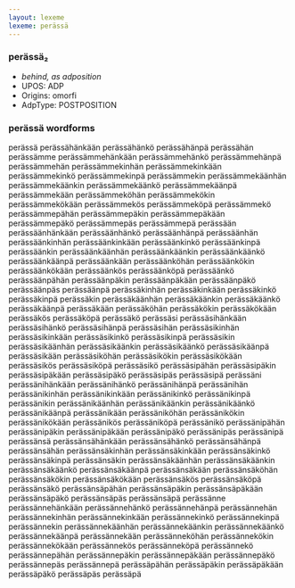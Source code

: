 ```yaml
---
layout: lexeme
lexeme: perässä
---
```


###  perässä₂

* _behind, as adposition_
* UPOS:  ADP
* Origins: omorfi 
* AdpType:  POSTPOSITION


### perässä wordforms

perässä
perässähänkään
perässähänkö
perässähänpä
perässähän
perässämme
perässämmehänkään
perässämmehänkö
perässämmehänpä
perässämmehän
perässämmekinhän
perässämmekinkään
perässämmekinkö
perässämmekinpä
perässämmekin
perässämmekäänhän
perässämmekäänkin
perässämmekäänkö
perässämmekäänpä
perässämmekään
perässämmeköhän
perässämmekökin
perässämmekökään
perässämmekös
perässämmeköpä
perässämmekö
perässämmepähän
perässämmepäkin
perässämmepäkään
perässämmepäkö
perässämmepäs
perässämmepä
perässään
perässäänhänkään
perässäänhänkö
perässäänhänpä
perässäänhän
perässäänkinhän
perässäänkinkään
perässäänkinkö
perässäänkinpä
perässäänkin
perässäänkäänhän
perässäänkäänkin
perässäänkäänkö
perässäänkäänpä
perässäänkään
perässäänköhän
perässäänkökin
perässäänkökään
perässäänkös
perässäänköpä
perässäänkö
perässäänpähän
perässäänpäkin
perässäänpäkään
perässäänpäkö
perässäänpäs
perässäänpä
perässäkinhän
perässäkinkään
perässäkinkö
perässäkinpä
perässäkin
perässäkäänhän
perässäkäänkin
perässäkäänkö
perässäkäänpä
perässäkään
perässäköhän
perässäkökin
perässäkökään
perässäkös
perässäköpä
perässäkö
perässäsi
perässäsihänkään
perässäsihänkö
perässäsihänpä
perässäsihän
perässäsikinhän
perässäsikinkään
perässäsikinkö
perässäsikinpä
perässäsikin
perässäsikäänhän
perässäsikäänkin
perässäsikäänkö
perässäsikäänpä
perässäsikään
perässäsiköhän
perässäsikökin
perässäsikökään
perässäsikös
perässäsiköpä
perässäsikö
perässäsipähän
perässäsipäkin
perässäsipäkään
perässäsipäkö
perässäsipäs
perässäsipä
perässäni
perässänihänkään
perässänihänkö
perässänihänpä
perässänihän
perässänikinhän
perässänikinkään
perässänikinkö
perässänikinpä
perässänikin
perässänikäänhän
perässänikäänkin
perässänikäänkö
perässänikäänpä
perässänikään
perässäniköhän
perässänikökin
perässänikökään
perässänikös
perässäniköpä
perässänikö
perässänipähän
perässänipäkin
perässänipäkään
perässänipäkö
perässänipäs
perässänipä
perässänsä
perässänsähänkään
perässänsähänkö
perässänsähänpä
perässänsähän
perässänsäkinhän
perässänsäkinkään
perässänsäkinkö
perässänsäkinpä
perässänsäkin
perässänsäkäänhän
perässänsäkäänkin
perässänsäkäänkö
perässänsäkäänpä
perässänsäkään
perässänsäköhän
perässänsäkökin
perässänsäkökään
perässänsäkös
perässänsäköpä
perässänsäkö
perässänsäpähän
perässänsäpäkin
perässänsäpäkään
perässänsäpäkö
perässänsäpäs
perässänsäpä
perässänne
perässännehänkään
perässännehänkö
perässännehänpä
perässännehän
perässännekinhän
perässännekinkään
perässännekinkö
perässännekinpä
perässännekin
perässännekäänhän
perässännekäänkin
perässännekäänkö
perässännekäänpä
perässännekään
perässänneköhän
perässännekökin
perässännekökään
perässännekös
perässänneköpä
perässännekö
perässännepähän
perässännepäkin
perässännepäkään
perässännepäkö
perässännepäs
perässännepä
perässäpähän
perässäpäkin
perässäpäkään
perässäpäkö
perässäpäs
perässäpä

